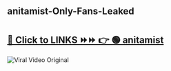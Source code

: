 
 ## anitamist-Only-Fans-Leaked

# <h2><a href="https://clipsfans.com/anitamist&ref=git">🔗 Click to LINKS ⏩⏩ 👉 🟢 anitamist </a></h2>

<a href="https://clipsfans.com/anitamist&ref=git" rel="nofollow" data-target="animated-image.originalLink"><img src="https://i.ibb.co.com/xMMVF88/686577567.gif" alt="Viral Video Original" style="max-width: 100%; display: inline-block;" data-target="animated-image.originalImage"></a>
